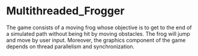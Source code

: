 # Multithreaded_Frogger
The game consists of a moving frog whose objective is to get to the end of a simulated path without being hit by moving obstacles. The frog will jump and move by user input. Moreover, the graphics component of the game depends on thread parallelism and synchronization.
